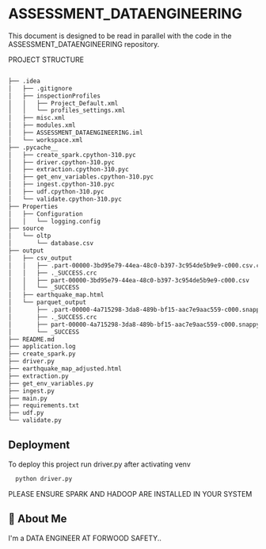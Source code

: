 # ASSESSMENT_DATAENGINEERING

This document is designed to be read in parallel with the code in the ASSESSMENT_DATAENGINEERING repository. 


 PROJECT STRUCTURE

```bash

├── .idea
│   ├── .gitignore
│   ├── inspectionProfiles
│   │   ├── Project_Default.xml
│   │   └── profiles_settings.xml
│   ├── misc.xml
│   ├── modules.xml
│   ├── ASSESSMENT_DATAENGINEERING.iml
│   └── workspace.xml
├── .pycache__
│   ├── create_spark.cpython-310.pyc
│   ├── driver.cpython-310.pyc
│   ├── extraction.cpython-310.pyc
│   ├── get_env_variables.cpython-310.pyc
│   ├── ingest.cpython-310.pyc
│   ├── udf.cpython-310.pyc
│   └── validate.cpython-310.pyc
├── Properties
│   ├── Configuration
│   │   └── logging.config
├── source
│   └── oltp
│       └── database.csv
├── output
│   ├── csv_output
│   │   ├── .part-00000-3bd95e79-44ea-48c0-b397-3c954de5b9e9-c000.csv.crc
│   │   ├── ._SUCCESS.crc
│   │   ├── part-00000-3bd95e79-44ea-48c0-b397-3c954de5b9e9-c000.csv
│   │   └── _SUCCESS
│   ├── earthquake_map.html
│   └── parquet_output
│       ├── .part-00000-4a715298-3da8-489b-bf15-aac7e9aac559-c000.snappy.parquet.crc
│       ├── ._SUCCESS.crc
│       ├── part-00000-4a715298-3da8-489b-bf15-aac7e9aac559-c000.snappy.parquet
│       └── _SUCCESS
├── README.md
├── application.log
├── create_spark.py
├── driver.py
├── earthquake_map_adjusted.html
├── extraction.py
├── get_env_variables.py
├── ingest.py
├── main.py
├── requirements.txt
├── udf.py
└── validate.py
```



## Deployment

To deploy this project run driver.py after activating venv

```bash
  python driver.py
```

PLEASE ENSURE SPARK AND HADOOP ARE INSTALLED IN YOUR SYSTEM








## 🚀 About Me
I'm a DATA ENGINEER AT FORWOOD SAFETY..
